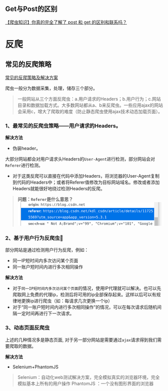 
## Get与Post的区别
[【爬虫知识】你真的完全了解了 post 和 get 的区别和联系吗？](https://blog.csdn.net/kdl_csdn/article/details/114626154?utm_source=app&app_version=5.3.1)

# 反爬

## 常见的反爬策略
[常见的反爬策略及解决方案](https://blog.csdn.net/kdl_csdn/article/details/117255569?utm_source=app&app_version=5.3.1)

爬虫一般分为数据采集，处理，储存三个部分。

>一般网站从三个方面反爬虫：a.用户请求的Headers；b.用户行为；c.网站目录和数据加载方式。大多数网站都从a、b来反爬虫。一些应用ajax的网站会采用c，增大了爬取的难度（防止静态爬虫使用ajax技术动态加载页面）。
### 1、最常见的反爬虫策略——用户请求的Headers。
**解决方法**
- 伪装header。

大部分网站都会对用户请求头Headers的`User-Agent`进行检测，部分网站会对`Referer`进行检测。

- 对于这类反爬可以直接在代码中添加Headers，将浏览器的User-Agent复制到代码的Headers中；或者将Referer值修改为目标网站域名。修改或者添加Headers就能很好地绕过检测Headers的反爬。

> **问题：`Referer`是什么意思？**
![图 1](../../images/6c50cc4f41ccdac8ebe5d5ed37cce7dac97284d7656c73ad875692f7dc0b6712.png)  


### 2、基于用户行为反爬虫🐛
部分网站是通过检测用户行为反爬，例如：
- 同一IP短时间内多次访问某个页面
- 同一账户短时间内进行多次相同操作


**解决方法**
- 对于`同一IP短时间内多次访问某个页面`的情况，使用IP代理就可以解决。也可以先爬取网上免费的代理ip，检测后将可用的ip全部保存起来。这样以后可以有规律地更换ip进行爬虫（如：每请求几次更换一个ip）
- 对于“同一账户短时间内进行多次相同操作”的情况，可以在每次请求后随机间隔一定时间再进行下一次请求。

### 3、动态页面反爬虫
上述的几种情况多是静态页面, 对于另一部分网站是需要通过`ajax`请求得到我们需要爬取的数据。

**解决方法**
- Selenium+PhantomJS
>Selenium：自动化web测试解决方案，完全模拟真实的浏览器环境，完全模拟基本上所有的用户操作
>PhantomJS ：一个没有图形界面的浏览器